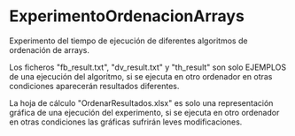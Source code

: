# ExperimentoOrdenacionArrays
Experimento del tiempo de ejecución de diferentes algoritmos de ordenación de arrays.

Los ficheros "fb_result.txt", "dv_result.txt" y "th_result" son solo EJEMPLOS de una ejecución del algoritmo, si se ejecuta en otro ordenador en otras condiciones aparecerán resultados diferentes.

La hoja de cálculo "OrdenarResultados.xlsx" es solo una representación gráfica de una ejecución del experimento, si se ejecuta en otro ordenador en otras condiciones las gráficas sufrirán leves modificaciones.
